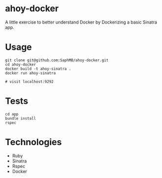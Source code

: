 # ahoy-docker

A little exercise to better understand Docker by Dockerizing a basic Sinatra app.

# Usage

```
git clone git@github.com:SaphMB/ahoy-docker.git
cd ahoy-docker
docker build -t ahoy-sinatra .
docker run ahoy-sinatra

# visit localhost:9292
```

# Tests

```
cd app
bundle install
rspec
```

# Technologies
* Ruby
* Sinatra
* Rspec
* Docker